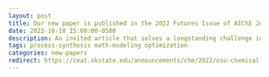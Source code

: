 ```yaml
---
layout: post
title: Our new paper is published in the 2022 Futures Issue of AIChE Journal
date: 2022-10-18 15:00:00-0500
description: An invited article that solves a longstanding challenge in chemical engineering
tags: process-synthesis math-modeling optimization
categories: new-papers
redirect: https://ceat.okstate.edu/announcements/che/2022/osu-chemical-engineering-professor-zheyu-jiang-featured-in-the-2022-futures-issue-of-aiche-journal.html
---
```

